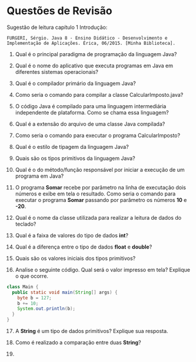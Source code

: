 # Questões de Revisão

Sugestão de leitura capítulo 1 Introdução:

```
FURGERI, Sérgio. Java 8 - Ensino Didático - Desenvolvimento e Implementação de Aplicações. Érica, 06/2015. [Minha Biblioteca].
```

1. Qual é o principal paradigma de programação da linguagem Java?

2. Qual é o nome do aplicativo que executa programas em Java em diferentes sistemas operacionais?

3. Qual é o compilador primário da linguagem Java?

4. Como seria o comando para compilar a classe CalcularImposto.java?

5. O código Java é compilado para uma linguagem intermediária independente de plataforma. Como se chama essa linguagem?

6. Qual é a extensão do arquivo de uma classe Java compilada?

7. Como seria o comando para executar o programa CalcularImposto?

8. Qual é o estilo de tipagem da linguagem Java?

9. Quais são os tipos primitivos da linguagem Java?

10. Qual é o do método/função responsável por iniciar a execução de um programa em Java?

11. O programa **Somar** recebe por parâmetro na linha de executação dois números e exibe em tela o resultado.  Como seria o comando para executar o programa **Somar** passando por parâmetro os números **10** e **-20**. 

12. Qual é o nome da classe utilizada para realizar a leitura de dados do teclado?

13. Qual é a faixa de valores do tipo de dados **int**?

14. Qual é a diferença entre o tipo de dados **float** e **double**?

15. Quais são os valores iniciais dos tipos primitivos?

16. Analise o seguinte código. Qual será o valor impresso em tela? Explique o que ocorre.

```java
class Main {
  public static void main(String[] args) {
    byte b = 127;
    b += 10;
    System.out.println(b);
  }
}
```

17. A **String** é um tipo de dados primitivos? Explique sua resposta.

18. Como é realizado a comparação entre duas **String**?

19. 


